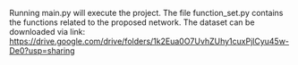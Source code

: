 Running main.py will execute the project.
The file function_set.py contains the functions related to the proposed network.
The dataset can be downloaded via link:
https://drive.google.com/drive/folders/1k2Eua0O7UvhZUhy1cuxPjlCyu45w-De0?usp=sharing
